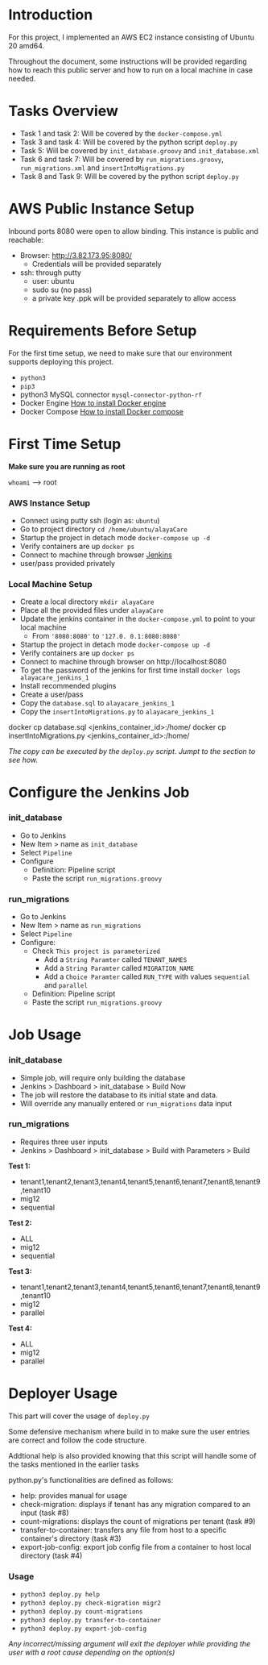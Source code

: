 # Introduction

For this project, I implemented an AWS EC2 instance consisting of Ubuntu 20 amd64.

Throughout the document, some instructions will be provided regarding how to reach this public server and how to run on a local machine in case needed.

# Tasks Overview
- Task 1 and task 2: Will be covered by the `docker-compose.yml`
- Task 3 and task 4: Will be covered by the python script `deploy.py`
- Task 5: Will be covered by `init_database.groovy` and `init_database.xml`
- Task 6 and task 7: Will be covered by `run_migrations.groovy`, `run_migrations.xml` and `insertIntoMigrations.py`
- Task 8 and Task 9: Will be covered by the python script `deploy.py` 

# AWS Public Instance Setup
Inbound ports 8080 were open to allow binding. This instance is public and reachable:
- Browser: http://3.82.173.95:8080/
  - Credentials will be provided separately
- ssh: through putty
  - user: ubuntu
  - sudo su (no pass)
  - a private key .ppk will be provided separately to allow access

# Requirements Before Setup
For the first time setup, we need to make sure that our environment supports deploying this project.
- `python3`
-  `pip3`
-  python3 MySQL connector `mysql-connector-python-rf`
-  Docker Engine [How to install Docker engine](https://docs.docker.com/engine/install/ubuntu/)
-  Docker Compose [How to install Docker compose](https://docs.docker.com/compose/install/)

# First Time Setup

**Make sure you are running as root**

`whoami` --> root


### AWS Instance Setup
- Connect using putty ssh (login as: `ubuntu`)
- Go to project directory `cd /home/ubuntu/alayaCare`
- Startup the project in detach mode `docker-compose up -d`
- Verify containers are up `docker ps`
- Connect to machine through browser [Jenkins](http://3.82.173.95:8080/)
- user/pass provided privately

### Local Machine Setup
- Create a local directory `mkdir alayaCare`
- Place all the provided files under `alayaCare`
- Update the jenkins container in the `docker-compose.yml` to point to your local machine
   - From `'8080:8080'` to `'127.0. 0.1:8080:8080'`
- Startup the project in detach mode `docker-compose up -d`
- Verify containers are up `docker ps`
- Connect to machine through browser on http://localhost:8080
- To get the password of the jenkins for first time install `docker logs alayacare_jenkins_1`
- Install recommended plugins
- Create a user/pass
- Copy the `database.sql` to `alayacare_jenkins_1`
- Copy the `insertIntoMigrations.py` to `alayacare_jenkins_1`

docker cp database.sql <jenkins_container_id>:/home/
docker cp insertIntoMigrations.py <jenkins_container_id>:/home/

_The copy can be executed by the `deploy.py` script. Jumpt to the section to see how._


# Configure the Jenkins Job
### init_database
- Go to Jenkins
- New Item > name as `init_database`
- Select `Pipeline`
- Configure
   - Definition: Pipeline script
   - Paste the script `run_migrations.groovy`


### run_migrations
- Go to Jenkins
- New Item > name as `run_migrations`
- Select `Pipeline`
- Configure:
   - Check `This project is parameterized`
      - Add a `String Paramter` called `TENANT_NAMES`
      - Add a `String Paramter` called `MIGRATION_NAME`
      - Add a `Choice Paramter` called `RUN_TYPE` with values `sequential` and `parallel`
   - Definition: Pipeline script
   - Paste the script `run_migrations.groovy`


# Job Usage
### init_database
- Simple job, will require only building the database
- Jenkins > Dashboard > init_database >  Build Now
- The job will restore the database to its initial state and data.
- Will override any manually entered or `run_migrations` data input

### run_migrations
- Requires three user inputs
- Jenkins > Dashboard > init_database >  Build with Parameters > Build

**Test 1:**
- tenant1,tenant2,tenant3,tenant4,tenant5,tenant6,tenant7,tenant8,tenant9,tenant10
- mig12
- sequential

**Test 2:**
- ALL
- mig12
- sequential

**Test 3:**
- tenant1,tenant2,tenant3,tenant4,tenant5,tenant6,tenant7,tenant8,tenant9,tenant10
- mig12
- parallel

**Test 4:**
- ALL
- mig12
- parallel

# Deployer Usage
This part will cover the usage of `deploy.py`

Some defensive mechanism where build in to make sure the user entries are correct and follow the code structure.

Addtional help is also provided knowing that this script will handle some of the tasks mentioned in the earlier tasks

python.py's functionalities are defined as follows:
- help: provides manual for usage
- check-migration: displays if tenant has any migration compared to an input (task #8)
- count-migrations: displays the count of migrations per tenant (task #9)
- transfer-to-container: transfers any file from host to a specific container's directory (task #3)
- export-job-config: export job config file from a container to host local directory (task #4)

### Usage
- `python3 deploy.py help `
- `python3 deploy.py check-migration migr2`
- `python3 deploy.py count-migrations`
- `python3 deploy.py transfer-to-container`
- `python3 deploy.py export-job-config`


_Any incorrect/missing argument will exit the deployer while providing the user with a root cause depending on the option(s)_


  
